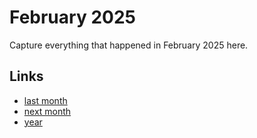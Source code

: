 # February 2025

Capture everything that happened in February 2025 here.

## Links
- [last month](calendar/months/2025-01.md)
- [next month](calendar/months/2025-03.md)
- [year](calendar/years/2025.md)
